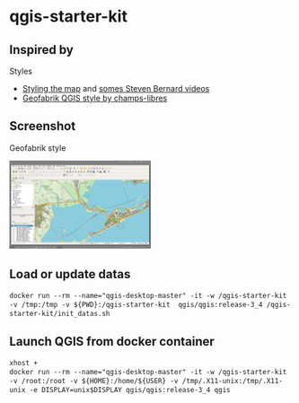 # qgis-starter-kit

## Inspired by

Styles
- [Styling the map](https://youtu.be/vPWmoxuAmJU) and [somes Steven Bernard videos](https://www.youtube.com/channel/UCrBM8Ka8HhDAYvQY1VX2P0w/videos)
- [Geofabrik QGIS style by champs-libres](https://gitlab.com/champs-libres/public/champs-libres-qgis-osm-style)

## Screenshot

Geofabrik style

<img width="50%" height="50%" src="./doc/qgis_screenshot.png"/>


## Load or update datas
```
docker run --rm --name="qgis-desktop-master" -it -w /qgis-starter-kit -v /tmp:/tmp -v ${PWD}:/qgis-starter-kit  qgis/qgis:release-3_4 /qgis-starter-kit/init_datas.sh
```

## Launch QGIS from docker container
```
xhost +
docker run --rm --name="qgis-desktop-master" -it -w /qgis-starter-kit -v /root:/root -v ${HOME}:/home/${USER} -v /tmp/.X11-unix:/tmp/.X11-unix -e DISPLAY=unix$DISPLAY qgis/qgis:release-3_4 qgis
```
